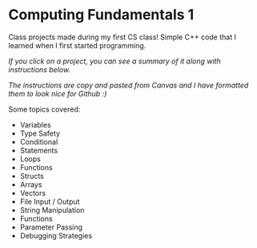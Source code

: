 # Computing Fundamentals 1
Class projects made during my first CS class! Simple C++ code that I learned when I first started programming.

*If you click on a project, you can see a summary of it along with instructions below.*

*The instructions are copy and pasted from Canvas and I have formatted them to look nice for Github :)*

Some topics covered: 

- Variables 
- Type Safety 
- Conditional 
- Statements 
- Loops 
- Functions 
- Structs 
- Arrays 
- Vectors 
- File Input / Output 
- String Manipulation 
- Functions 
- Parameter Passing 
- Debugging Strategies
